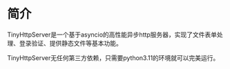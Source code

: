 # 简介

TinyHttpServer是一个基于asyncio的高性能异步http服务器，实现了文件表单处理、登录验证、提供静态文件等基本功能。

TinyHttpServer无任何第三方依赖，只需要python3.11的环境就可以完美运行。